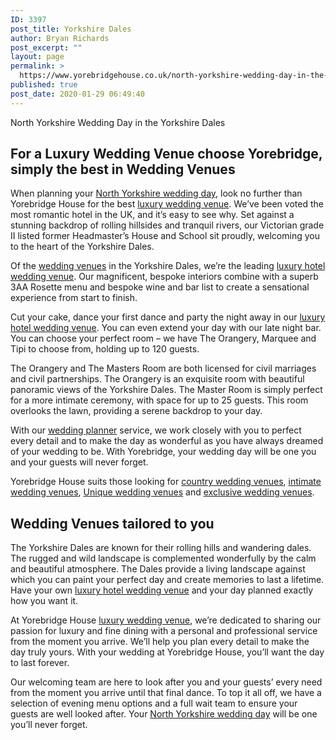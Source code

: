 ```yaml
---
ID: 3397
post_title: Yorkshire Dales
author: Bryan Richards
post_excerpt: ""
layout: page
permalink: >
  https://www.yorebridgehouse.co.uk/north-yorkshire-wedding-day-in-the-yorkshire-dales/
published: true
post_date: 2020-01-29 06:49:40
---
```

<p class="section-title">North Yorkshire Wedding Day in the Yorkshire Dales</p>
<h2 class="section-title sub-title">For a Luxury Wedding Venue choose Yorebridge, simply the best in Wedding Venues</h2>

<p>When planning your <a href="/#ptdi">North Yorkshire wedding day</a>, look no further than Yorebridge House for the best <a href="/#sll">luxury wedding venue</a>. We&rsquo;ve been voted the most romantic hotel in the UK, and it&rsquo;s easy to see why. Set against a stunning backdrop of rolling hillsides and tranquil rivers, our Victorian grade II listed former Headmaster&rsquo;s House and School sit proudly, welcoming you to the heart of the Yorkshire Dales.</p>
 
<p>Of the <a href="/#ww">wedding venues</a> in the Yorkshire Dales, we&rsquo;re the leading <a href="/#wtinc">luxury hotel wedding venue</a>. Our magnificent, bespoke interiors combine with a superb 3AA Rosette menu and bespoke wine and bar list to create a sensational experience from start to finish.</p>

<p>Cut your cake, dance your first dance and party the night away in our <a href="/#wtinc">luxury hotel wedding venue</a>. You can even extend your day with our late night bar. You can choose your perfect room &ndash; we have The Orangery, Marquee and Tipi to choose from, holding up to 120 guests.</p>

<p>The Orangery and The Masters Room are both licensed for civil marriages and civil partnerships. The Orangery is an exquisite room with beautiful panoramic views of the Yorkshire Dales. The Master Room is simply perfect for a more intimate ceremony, with space for up to 25 guests. This room overlooks the lawn, providing a serene backdrop to your day.</p>

<p>With our <a href="/#wtinc">wedding planner</a> service, we work closely with you to perfect every detail and to make the day as wonderful as you have always dreamed of your wedding to be. With Yorebridge, your wedding day will be one you and your guests will never forget.</p>

<p>Yorebridge House suits those looking for <a href="/#flw">country wedding venues</a>, <a href="/#yc">intimate wedding venues</a>, <a href="/#ptdi">Unique wedding venues</a> and <a href="/#wtinc">exclusive wedding venues</a>.</p>

<h2 class="section-title sub-title">Wedding Venues tailored to you</h2>

<p>The Yorkshire Dales are known for their rolling hills and wandering dales. The rugged and wild landscape is complemented wonderfully by the calm and beautiful atmosphere. The Dales provide a living landscape against which you can paint your perfect day and create memories to last a lifetime. Have your own <a href="/#wtinc">luxury hotel wedding venue</a> and your day planned exactly how you want it.</p>

<p>At Yorebridge House <a href="/#sll">luxury wedding venue</a>, we&rsquo;re dedicated to sharing our passion for luxury and fine dining with a personal and professional service from the moment you arrive. We&rsquo;ll help you plan every detail to make the day truly yours. With your wedding at Yorebridge House, you&rsquo;ll want the day to last forever.</p>

<p>Our welcoming team are here to look after you and your guests&rsquo; every need from the moment you arrive until that final dance. To top it all off, we have a selection of evening menu options and a full wait team to ensure your guests are well looked after. Your <a href="/#ptdi">North Yorkshire wedding day</a> will be one you&rsquo;ll never forget.</